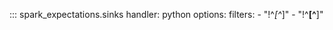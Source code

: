 ::: spark_expectations.sinks
    handler: python
    options:
        filters:
            - "!^_[^_]"
            - "!^__[^__]"